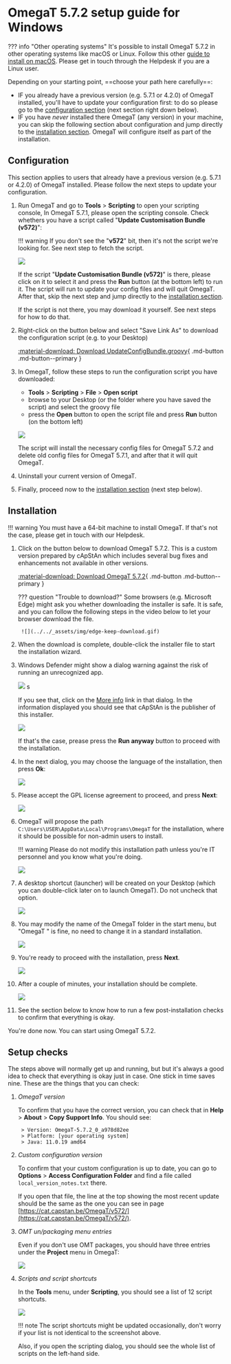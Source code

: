 #  OmegaT 5.7.2 setup guide for Windows

??? info "Other operating systems"
    It's possible to install OmegaT 5.7.2 in other operating systems like macOS or Linux. Follow this other [guide to install on macOS](../install-and-setup-macos/). Please get in touch through the Helpdesk if you are a Linux user.

Depending on your starting point, ==choose your path here carefully==:

- IF you already have a previous version (e.g. 5.7.1 or 4.2.0) of OmegaT installed, you'll have to update your configuration first: to do so please go to the [configuration section](#configuration) (next section right down below).
- IF you have _never_ installed there OmegaT (any version) in your machine, you can skip the following section about configuration and jump directly to the [installation section](#installation). OmegaT will configure itself as part of the installation.

## Configuration

This section applies to users that already have a previous version (e.g. 5.7.1 or 4.2.0) of OmegaT installed. Please follow the next steps to update your configuration.

1. Run OmegaT and go to **Tools** > **Scripting** to open your scripting console,  In OmegaT 5.7.1, please open the scripting console. Check whethers you have a script called "**Update Customisation Bundle (v572)**":

    !!! warning 
        If you don't see the "**v572**" bit, then it's not the script we're looking for. See next step to fetch the script.

    ![](../../_assets/img/custom-script-572-in-scripting-console.png)


    If the script "**Update Customisation Bundle (v572)**" is there, please click on it to select it and press the **Run** button (at the bottom left) to run it. The script will run to update your config files and will quit OmegaT. After that, skip the next step and jump directly to the [installation section](#installation).

    If the script is not there, you may download it yourself. See next steps for how to do that.

2. Right-click on the button below and select "Save Link As" to download the configuration script (e.g. to your Desktop)

    [ :material-download: Download UpdateConfigBundle.groovy](https://cat.capstan.be/OmegaT/customization/scripts/updateConfigBundle-572.groovy){ .md-button .md-button--primary }


3. In OmegaT, follow these steps to run the configuration script you have downloaded:
	- **Tools** > **Scripting** > **File** > **Open script**
	- browse to your Desktop (or the folder where you have saved the script) and select the groovy file
	- press the **Open** button to open the script file and press **Run** button (on the bottom left)

    ![](../../_assets/img/omt-open-script-and-run.gif)
        
    The script will install the necessary config files for OmegaT 5.7.2 and delete old config files for OmegaT 5.7.1, and after that it will quit OmegaT.

4. Uninstall your current version of OmegaT.

5. Finally, proceed now to the [installation section](#installation) (next step below).


## Installation

!!! warning
    You must have a 64-bit machine to install OmegaT. If that's not the case, please get in touch with our Helpdesk.

1. Click on the button below to download OmegaT 5.7.2. This is a custom version prepared by cApStAn which includes several bug fixes and enhancements not available in other versions.

    [ :material-download: Download OmegaT 5.7.2](https://cat.capstan.be/OmegaT/exe/OmegaT_5.7.2_Windows_64_Signed.exe){ .md-button .md-button--primary }

    ??? question "Trouble to download?"
        Some browsers (e.g. Microsoft Edge) might ask you whether downloading the installer is safe. It is safe, and you can follow the following steps in the video below to let your browser download the file.

        ![](../../_assets/img/edge-keep-download.gif)

2. When the download is complete, double-click the installer file to start the installation wizard. 

3. Windows Defender might show a dialog warning against the risk of running an unrecognized app.
    
    ![](../../_assets/img/omegat-win-protected-your-pc-01.png) <!-- # omt572-install-01.png -->s

    If you see that, click on the <u>More info</u> link in that dialog. In the information displayed you should see that cApStAn is the publisher of this installer. 
    
    ![](../../_assets/img/omt572-install-02-run-anyway.png)

    If that's the case, prease press the **Run anyway** button to proceed with the installation.

4. In the next dialog, you may choose the language of the installation, then press **Ok**:
    
    ![](../../_assets/img/omt572-install-03-lang.png)

5. Please accept the GPL license agreement to proceed, and press **Next**:
    
    ![](../../_assets/img/omt572-install-04-accept.png)

6. OmegaT will propose the path `C:\Users\USER\AppData\Local\Programs\OmegaT` for the installation, where it should be possible for non-admin users to install. 

    !!! warning
        Please do not modify this installation path unless you're IT personnel and you know what you're doing. 

    ![](../../_assets/img/omt572-install-05-path.png)

7. A desktop shortcut (launcher) will be created on your Desktop (which you can double-click later on to launch OmegaT). Do not uncheck that option. 
    
    ![](../../_assets/img/omt572-install-06-desktop-shortcut.png)

8. You may modify the name of the OmegaT folder in the start menu, but "OmegaT " is fine, no need to change it in a standard installation.

    ![](../../_assets/img/omt572-install-07-start-menu.png)

9. You're ready to proceed with the installation, press **Next**.

    ![](../../_assets/img/omt572-install-08-ready.png)

10. After a couple of minutes, your installation should be complete.     

    ![](../../_assets/img/omt572-install-09-done.png)

11. See the section below to know how to run a few post-installation checks to confirm that everything is okay. 

You're done now. You can start using OmegaT 5.7.2.

## Setup checks

The steps above will normally get up and running, but but it's always a good idea to check that everything is okay just in case. One stick in time saves nine. These are the things that you can check: 

1. _OmegaT version_

    To confirm that you have the correct version, you can check that in **Help** > **About** > **Copy Support Info**. You should see: 

        > Version: OmegaT-5.7.2_0_a978d82ee   
        > Platform: [your operating system]  
        > Java: 11.0.19 amd64

2. _Custom configuration version_

    To confirm that your custom configuration is up to date, you can go to **Options** > **Access Configuration Folder** and find a file called `local_version_notes.txt` there. 

    If you open that file, the line at the top showing the most recent update should be the same as the one you can see in page [https://cat.capstan.be/OmegaT/v572/](https://cat.capstan.be/OmegaT/v572/).

3. _OMT un/packaging menu entries_

    Even if you don't use OMT packages, you should have three entries under the **Project** menu in OmegaT:

    ![](../../_assets/img/omt-package-entries.png)

    <!-- - Unpack project from OMT file...
    - Pack project as OMT file...
    - Pack and delete project...  -->

4. _Scripts and script shortcuts_

    In the **Tools** menu, under **Scripting**, you should see a list of 12 script shortcuts. 

    ![](../../_assets/img/omt-scripts-shortcuts.png)

    !!! note
        The script shortcuts might be updated occasionally, don't worry if your list is not identical to the screenshot above.

    Also, if you open the scripting dialog, you should see the whole list of scripts on the left-hand side.






<!-- 
To install OmegaT and set it up on a computer running Windows, please follow the OmegaT installation and setup guide below:

<div style="width: 100%">

<iframe 
src="https://slides.com/capstan/omegat-v572-setup-guide/embed?byline=hidden&share=hidden" 
width="100%" 
height="420" 
scrolling="no" 
frameborder="0" 
webkitallowfullscreen mozallowfullscreen allowfullscreen>
</iframe>

</div>

If you use Mac or Linux, please see the second slide above or get in touch through the Helpdesk.


- USB 
16GBc
model... 
format as FAT32
D:\OmegaT
zip -- iso


https://www.westerndigital.com/products/usb-flash-drives/sandisk-ultra-fit-usb-3-1?sku=SDCZ430-016G-G46

-->
